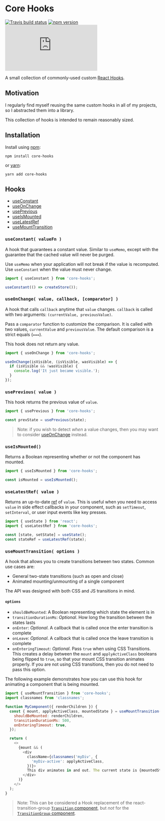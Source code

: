 # Core Hooks

[![Travis build status](http://img.shields.io/travis/jamesplease/core-hooks.svg?style=flat)](https://travis-ci.org/jamesplease/core-hooks)
[![npm version](https://img.shields.io/npm/v/core-hooks.svg)](https://www.npmjs.com/package/core-hooks)
[![gzip size](http://img.badgesize.io/https://unpkg.com/core-hooks/dist/core-hooks.cjs.production.min.js?compression=gzip)](https://unpkg.com/core-hooks/dist/core-hooks.cjs.production.min.js)

A small collection of commonly-used custom [React Hooks](https://reactjs.org/docs/hooks-intro.html).

## Motivation

I regularly find myself reusing the same custom hooks in all of my projects, so I abstracted them into a library.

This collection of hooks is intended to remain reasonably sized.

## Installation

Install using [npm](https://www.npmjs.com):

```
npm install core-hooks
```

or [yarn](https://yarnpkg.com/):

```
yarn add core-hooks
```

## Hooks

- [useConstant](#useconstant-valuefn-)
- [useOnChange](#useonchange-value-callback-comparator-)
- [usePrevious](#useprevious-value-)
- [useIsMounted](#useismounted)
- [useLatestRef](#uselatestref-value-)
- [useMountTransition](#usemounttransition-options-)

### `useConstant( valueFn )`

A hook that guarantees a constant value. Similar to `useMemo`, except with the guarantee that the
cached value will never be purged.

Use `useMemo` when your application will not break if the value is recomputed. Use `useConstant` when
the value must never change.

```js
import { useConstant } from 'core-hooks';

useConstant(() => createStore());
```

### `useOnChange( value, callback, [comparator] )`

A hook that calls `callback` anytime that `value` changes. `callback` is
called with two arguments: `(currentValue, previousValue)`.

Pass a `comparator` function to customize the comparison. It is called with two values,
`currentValue` and `previousValue`. The default comparison is a strict equals (`===`).

This hook does not return any value.

```js
import { useOnChange } from 'core-hooks';

useOnChange(isVisible, (isVisible, wasVisible) => {
  if (isVisible && !wasVisible) {
    console.log('It just became visible.');
  }
});
```

### `usePrevious( value )`

This hook returns the previous value of `value`.

```js
import { usePrevious } from 'core-hooks';

const prevState = usePrevious(state);
```

> Note: if you wish to detect _when_ a value changes, then you may want to consider
> [useOnChange](#use-on-change) instead.

### `useIsMounted()`

Returns a Boolean representing whether or not the component has mounted.

```js
import { useIsMounted } from 'core-hooks';

const isMounted = useIsMounted();
```

### `useLatestRef( value )`

Returns an up-to-date [ref](https://reactjs.org/docs/hooks-reference.html#useref) of `value`. This
is useful when you need to access `value` in side effect callbacks in your component, such as
`setTimeout`, `setInterval`, or user input events like key presses.

```js
import { useState } from 'react';
import { useLatestRef } from 'core-hooks';

const [state, setState] = useState();
const stateRef = useLatestRef(state);
```

### `useMountTransition( options )`

A hook that allows you to create transitions between two states. Common use cases are:

- General two-state transitions (such as open and close)
- Animated mounting/unmounting of a single component

The API was designed with both CSS and JS transitions in mind.

#### `options`

- `shouldBeMounted`: A Boolean representing which state the element is in
- `transitionDurationMs`: _Optional_. How long the transition between the states lasts
- `onEnter`: _Optional_. A callback that is called once the enter transition is complete
- `onLeave`: _Optional_. A callback that is called once the leave transition is complete
- `onEnteringTimeout`: _Optional_. Pass `true` when using CSS Transitions. This creates a delay between the
  `mount` and `applyActiveClass` booleans being flipped to `true`, so that
  your mount CSS transition animates properly.
  If you are not using CSS transitions, then you do not need to pass this option.

The following example demonstrates how you can use this hook for animating a component that
is being mounted.

```js
import { useMountTransition } from 'core-hooks';
import classnames from 'classnames';

function MyComponent({ renderChildren }) {
  const { mount, applyActiveClass, mountedState } = useMountTransition({
    shouldBeMounted: renderChildren,
    transitionDurationMs: 500,
    onEnteringTimeout: true,
  });

  return (
    <>
      {mount && (
        <div
          className={classnames('myDiv', {
            'myDiv-active': applyActiveClass,
          })}>
          This div animates in and out. The current state is {mountedState}.
        </div>
      )}
    </>
  );
}
```

> Note: This can be considered a Hook replacement of the react-transition-group
> [`Transition` component](https://reactcommunity.org/react-transition-group/transition),
> but _not_ for the [`TransitionGroup` component](https://reactcommunity.org/react-transition-group/transition-group).
